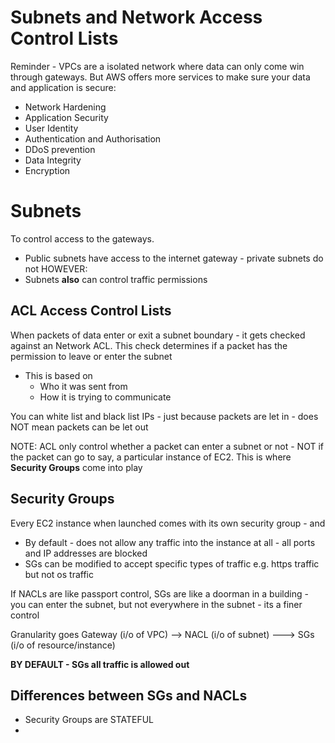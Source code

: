 # Subnets and Network Access Control Lists

Reminder - VPCs are a isolated network where data can only come win through gateways. But AWS offers more services to make sure your data and application is secure:
* Network Hardening
* Application Security
* User Identity
* Authentication and Authorisation
* DDoS prevention
* Data Integrity
* Encryption

# Subnets
To control access to the gateways. 
* Public subnets have access to the internet gateway - private subnets do not
HOWEVER:
* Subnets **also** can control traffic permissions

## ACL Access Control Lists
When packets of data enter or exit a subnet boundary - it gets checked against an Network ACL. This check determines if a packet has the permission to leave or enter the subnet 
* This is based on
  * Who it was sent from
  * How it is trying to communicate

You can white list and black list IPs - just because packets are let in - does NOT mean packets can be let out 

NOTE: ACL only control whether a packet can enter a subnet or not - NOT if the packet can go to say, a particular instance of EC2. This is where **Security Groups** come into play 

## Security Groups
Every EC2 instance when launched comes with its own security group - and
* By default - does not allow any traffic into the instance at all - all ports and IP addresses are blocked
* SGs can be modified to accept specific types of traffic e.g. https traffic but not os traffic

If NACLs are like passport control, SGs are like a doorman in a building - you can enter the subnet, but not everywhere in the subnet - its a finer control

Granularity goes Gateway (i/o of VPC) --> NACL (i/o of subnet) ---> SGs (i/o of resource/instance)

**BY DEFAULT - SGs all traffic is allowed out**

## Differences between SGs and NACLs
* Security Groups are STATEFUL
* 

